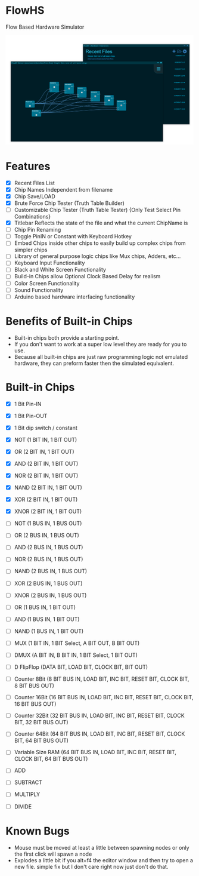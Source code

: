 # FlowHS
Flow Based Hardware Simulator

![Screenshot of FlowHS](https://github.com/Eforen/FlowHS/raw/master/mediaDev/AlphaScreenShot.PNG)

# Features
- [x] Recent Files List
- [x] Chip Names Independent from filename
- [x] Chip Save/LOAD
- [x] Brute Force Chip Tester (Truth Table Builder)
- [ ] Customizable Chip Tester (Truth Table Tester) {Only Test Select Pin Combinations}
- [x] Titlebar Reflects the state of the file and what the current ChipName is
- [ ] Chip Pin Renaming
- [ ] Toggle PinIN or Constant with Keyboard Hotkey
- [ ] Embed Chips inside other chips to easily build up complex chips from simpler chips
- [ ] Library of general purpose logic chips like Mux chips, Adders, etc...
- [ ] Keyboard Input Functionality
- [ ] Black and White Screen Functionality
- [ ] Build-in Chips allow Optional Clock Based Delay for realism
- [ ] Color Screen Functionality
- [ ] Sound Functionality
- [ ] Arduino based hardware interfacing functionality

# Benefits of Built-in Chips
 * Built-in chips both provide a starting point.
 * If you don't want to work at a super low level they are ready for you to use.
 * Because all built-in chips are just raw programming logic not emulated hardware, they can preform faster then the simulated equivalent.

# Built-in Chips
- [x] 1 Bit Pin-IN
- [x] 1 Bit Pin-OUT
- [x] 1 Bit dip switch / constant
- [x] NOT   (1 BIT IN, 1 BIT OUT)
- [x] OR    (2 BIT IN, 1 BIT OUT)
- [x] AND   (2 BIT IN, 1 BIT OUT)
- [x] NOR   (2 BIT IN, 1 BIT OUT)
- [x] NAND  (2 BIT IN, 1 BIT OUT)
- [x] XOR   (2 BIT IN, 1 BIT OUT)
- [x] XNOR  (2 BIT IN, 1 BIT OUT)

- [ ] NOT   (1 BUS IN, 1 BUS OUT)
- [ ] OR    (2 BUS IN, 1 BUS OUT)
- [ ] AND   (2 BUS IN, 1 BUS OUT)
- [ ] NOR   (2 BUS IN, 1 BUS OUT)
- [ ] NAND  (2 BUS IN, 1 BUS OUT)
- [ ] XOR   (2 BUS IN, 1 BUS OUT)
- [ ] XNOR  (2 BUS IN, 1 BUS OUT)

- [ ] OR    (1 BUS IN, 1 BIT OUT)
- [ ] AND   (1 BUS IN, 1 BIT OUT)
- [ ] NAND  (1 BUS IN, 1 BIT OUT)

- [ ] MUX  (1 BIT IN, 1 BIT Select, A BIT OUT, B BIT OUT)
- [ ] DMUX  (A BIT IN, B BIT IN, 1 BIT Select, 1 BIT OUT)

- [ ] D FlipFlop (DATA BIT, LOAD BIT, CLOCK BIT, BIT OUT)
- [ ] Counter 8Bit (8 BIT BUS IN, LOAD BIT, INC BIT, RESET BIT, CLOCK BIT, 8 BIT BUS OUT)
- [ ] Counter 16Bit (16 BIT BUS IN, LOAD BIT, INC BIT, RESET BIT, CLOCK BIT, 16 BIT BUS OUT)
- [ ] Counter 32Bit (32 BIT BUS IN, LOAD BIT, INC BIT, RESET BIT, CLOCK BIT, 32 BIT BUS OUT)
- [ ] Counter 64Bit (64 BIT BUS IN, LOAD BIT, INC BIT, RESET BIT, CLOCK BIT, 64 BIT BUS OUT)

- [ ] Variable Size RAM (64 BIT BUS IN, LOAD BIT, INC BIT, RESET BIT, CLOCK BIT, 64 BIT BUS OUT)

- [ ] ADD
- [ ] SUBTRACT
- [ ] MULTIPLY
- [ ] DIVIDE

# Known Bugs

* Mouse must be moved at least a little between spawning nodes or only the first click will spawn a node
* Explodes a little bit if you alt+f4 the editor window and then try to open a new file. simple fix but I don't care right now just don't do that.
